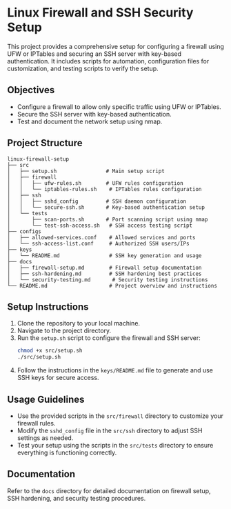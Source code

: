 # Linux Firewall and SSH Security Setup

This project provides a comprehensive setup for configuring a firewall using UFW or IPTables and securing an SSH server with key-based authentication. It includes scripts for automation, configuration files for customization, and testing scripts to verify the setup.

## Objectives

- Configure a firewall to allow only specific traffic using UFW or IPTables.
- Secure the SSH server with key-based authentication.
- Test and document the network setup using nmap.

## Project Structure

```
linux-firewall-setup
├── src
│   ├── setup.sh                # Main setup script
│   ├── firewall
│   │   ├── ufw-rules.sh        # UFW rules configuration
│   │   └── iptables-rules.sh    # IPTables rules configuration
│   ├── ssh
│   │   ├── sshd_config         # SSH daemon configuration
│   │   └── secure-ssh.sh       # Key-based authentication setup
│   └── tests
│       ├── scan-ports.sh       # Port scanning script using nmap
│       └── test-ssh-access.sh   # SSH access testing script
├── configs
│   ├── allowed-services.conf    # Allowed services and ports
│   └── ssh-access-list.conf     # Authorized SSH users/IPs
├── keys
│   └── README.md                # SSH key generation and usage
├── docs
│   ├── firewall-setup.md        # Firewall setup documentation
│   ├── ssh-hardening.md         # SSH hardening best practices
│   └── security-testing.md       # Security testing instructions
└── README.md                    # Project overview and instructions
```

## Setup Instructions

1. Clone the repository to your local machine.
2. Navigate to the project directory.
3. Run the `setup.sh` script to configure the firewall and SSH server:
   ```bash
   chmod +x src/setup.sh
   ./src/setup.sh
   ```
4. Follow the instructions in the `keys/README.md` file to generate and use SSH keys for secure access.

## Usage Guidelines

- Use the provided scripts in the `src/firewall` directory to customize your firewall rules.
- Modify the `sshd_config` file in the `src/ssh` directory to adjust SSH settings as needed.
- Test your setup using the scripts in the `src/tests` directory to ensure everything is functioning correctly.

## Documentation

Refer to the `docs` directory for detailed documentation on firewall setup, SSH hardening, and security testing procedures.